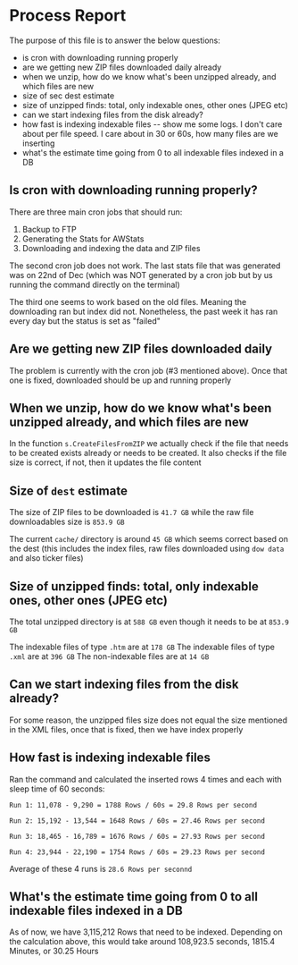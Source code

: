 # Process Report

The purpose of this file is to answer the below questions:

- is cron with downloading running properly
- are we getting new ZIP files downloaded daily already
- when we unzip, how do we know what's been unzipped already, and which files are new
- size of sec dest estimate
- size of unzipped finds: total, only indexable ones, other ones (JPEG etc)
- can we start indexing files from the disk already?
- how fast is indexing indexable files -- show me some logs. I don't care about per file speed. I care about in 30 or 60s, how many files are we inserting
- what's the estimate time going from 0 to all indexable files indexed in a DB


## Is cron with downloading running properly?

There are three main cron jobs that should run:

1. Backup to FTP
2. Generating the Stats for AWStats
3. Downloading and indexing the data and ZIP files

The second cron job does not work. The last stats file that was generated was on 22nd of Dec (which was NOT generated by a cron job but by us running the command directly on the terminal)

The third one seems to work based on the old files. Meaning the downloading ran but index did not. Nonetheless, the past week it has ran every day but the status is set as "failed"

## Are we getting new ZIP files downloaded daily

The problem is currently with the cron job (#3 mentioned above). Once that one is fixed, downloaded should be up and running properly

## When we unzip, how do we know what's been unzipped already, and which files are new

In the function `s.CreateFilesFromZIP` we actually check if the file that needs to be created exists already or needs to be created. It also checks if the file size is correct, if not, then it updates the file content

## Size of `dest` estimate

The size of ZIP files to be downloaded is `41.7 GB` while the raw file downloadables size is `853.9 GB`

The current `cache/` directory is around `45 GB` which seems correct based on the dest (this includes the index files, raw files downloaded using `dow data` and also ticker files)

## Size of unzipped finds: total, only indexable ones, other ones (JPEG etc)

The total unzipped directory is at `588 GB` even though it needs to be at `853.9 GB`

The indexable files of type `.htm` are at `178 GB` 
The indexable files of type `.xml` are at `396 GB`
The non-indexable files are at `14 GB`

## Can we start indexing files from the disk already?

For some reason, the unzipped files size does not equal the size mentioned in the XML files, once that is fixed, then we have index properly

## How fast is indexing indexable files

Ran the command and calculated the inserted rows 4 times and each with sleep time of 60 seconds:

`Run 1: 11,078 - 9,290 = 1788 Rows / 60s = 29.8 Rows per second`

`Run 2: 15,192 - 13,544 = 1648 Rows / 60s = 27.46 Rows per second`

`Run 3: 18,465 - 16,789 = 1676 Rows / 60s = 27.93 Rows per second`

`Run 4: 23,944 - 22,190 = 1754 Rows / 60s = 29.23 Rows per second`

Average of these 4 runs is `28.6 Rows per seconnd`

## What's the estimate time going from 0 to all indexable files indexed in a DB

As of now, we have 3,115,212 Rows that need to be indexed. Depending on the calculation above, this would take around 108,923.5 seconds, 1815.4 Minutes, or 30.25 Hours
